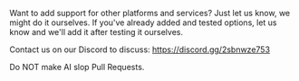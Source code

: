Want to add support for other platforms and services? 
Just let us know, we might do it ourselves.
If you've already added and tested options, let us know and we'll add it after testing it ourselves.

Contact us on our Discord to discuss: https://discord.gg/2sbnwze753

Do NOT make AI slop Pull Requests. 
